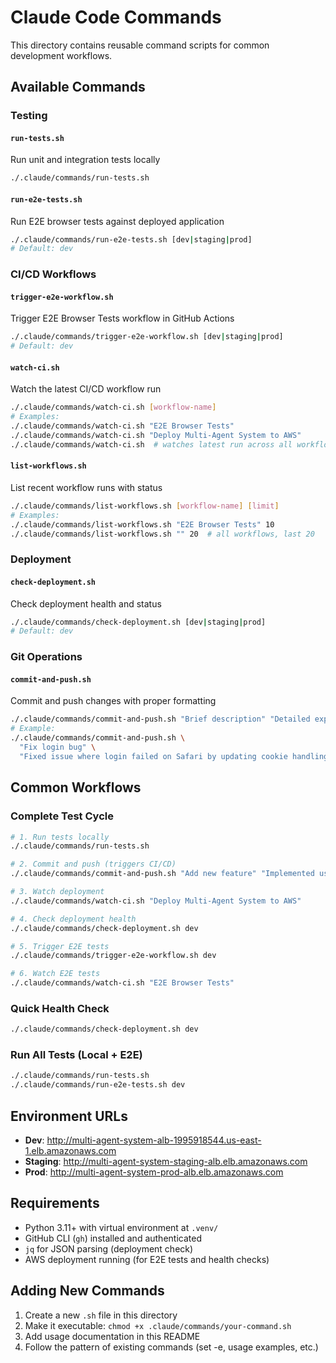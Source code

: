 # Claude Code Commands

This directory contains reusable command scripts for common development workflows.

## Available Commands

### Testing

#### `run-tests.sh`
Run unit and integration tests locally
```bash
./.claude/commands/run-tests.sh
```

#### `run-e2e-tests.sh`
Run E2E browser tests against deployed application
```bash
./.claude/commands/run-e2e-tests.sh [dev|staging|prod]
# Default: dev
```

### CI/CD Workflows

#### `trigger-e2e-workflow.sh`
Trigger E2E Browser Tests workflow in GitHub Actions
```bash
./.claude/commands/trigger-e2e-workflow.sh [dev|staging|prod]
# Default: dev
```

#### `watch-ci.sh`
Watch the latest CI/CD workflow run
```bash
./.claude/commands/watch-ci.sh [workflow-name]
# Examples:
./.claude/commands/watch-ci.sh "E2E Browser Tests"
./.claude/commands/watch-ci.sh "Deploy Multi-Agent System to AWS"
./.claude/commands/watch-ci.sh  # watches latest run across all workflows
```

#### `list-workflows.sh`
List recent workflow runs with status
```bash
./.claude/commands/list-workflows.sh [workflow-name] [limit]
# Examples:
./.claude/commands/list-workflows.sh "E2E Browser Tests" 10
./.claude/commands/list-workflows.sh "" 20  # all workflows, last 20
```

### Deployment

#### `check-deployment.sh`
Check deployment health and status
```bash
./.claude/commands/check-deployment.sh [dev|staging|prod]
# Default: dev
```

### Git Operations

#### `commit-and-push.sh`
Commit and push changes with proper formatting
```bash
./.claude/commands/commit-and-push.sh "Brief description" "Detailed explanation"
# Example:
./.claude/commands/commit-and-push.sh \
  "Fix login bug" \
  "Fixed issue where login failed on Safari by updating cookie handling"
```

## Common Workflows

### Complete Test Cycle
```bash
# 1. Run tests locally
./.claude/commands/run-tests.sh

# 2. Commit and push (triggers CI/CD)
./.claude/commands/commit-and-push.sh "Add new feature" "Implemented user profile page"

# 3. Watch deployment
./.claude/commands/watch-ci.sh "Deploy Multi-Agent System to AWS"

# 4. Check deployment health
./.claude/commands/check-deployment.sh dev

# 5. Trigger E2E tests
./.claude/commands/trigger-e2e-workflow.sh dev

# 6. Watch E2E tests
./.claude/commands/watch-ci.sh "E2E Browser Tests"
```

### Quick Health Check
```bash
./.claude/commands/check-deployment.sh dev
```

### Run All Tests (Local + E2E)
```bash
./.claude/commands/run-tests.sh
./.claude/commands/run-e2e-tests.sh dev
```

## Environment URLs

- **Dev**: http://multi-agent-system-alb-1995918544.us-east-1.elb.amazonaws.com
- **Staging**: http://multi-agent-system-staging-alb.elb.amazonaws.com
- **Prod**: http://multi-agent-system-prod-alb.elb.amazonaws.com

## Requirements

- Python 3.11+ with virtual environment at `.venv/`
- GitHub CLI (`gh`) installed and authenticated
- `jq` for JSON parsing (deployment check)
- AWS deployment running (for E2E tests and health checks)

## Adding New Commands

1. Create a new `.sh` file in this directory
2. Make it executable: `chmod +x .claude/commands/your-command.sh`
3. Add usage documentation in this README
4. Follow the pattern of existing commands (set -e, usage examples, etc.)
